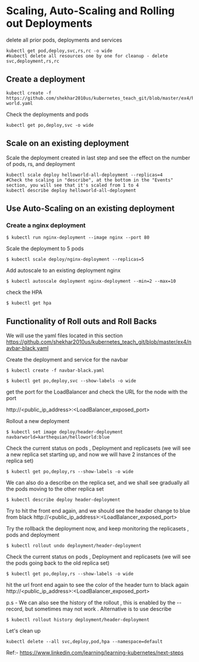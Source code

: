 # Scaling, Auto-Scaling and Rolling out Deployments

delete all prior pods, deployments and services

```
kubectl get pod,deploy,svc,rs,rc -o wide
#kubectl delete all resources one by one for cleanup - delete svc,deployment,rs,rc
```
## Create a deployment
```
kubectl create -f https://github.com/shekhar2010us/kubernetes_teach_git/blob/master/ex4/hello-world.yaml
```

Check the deployments and pods
```
kubectl get po,deploy,svc -o wide
```

## Scale on an existing deployment 

Scale the deployment created in last step and see the effect on the number of pods, rs, and deployment 
```
kubectl scale deploy helloworld-all-deployment --replicas=4
#Check the scaling in "describe", at the bottom in the "Events" section, you will see that it's scaled from 1 to 4
kubectl describe deploy helloworld-all-deployment
```

## Use Auto-Scaling on an existing deployment 

### Create a nginx deployment
```
$ kubectl run nginx-deployment --image nginx --port 80
```
Scale the deployment to 5 pods
```
$ kubectl scale deploy/nginx-deployment --replicas=5
```
Add autoscale to an existing deployment nginx

```
$ kubectl autoscale deployment nginx-deployment --min=2 --max=10
```
check the HPA
```
$ kubectl get hpa
```

## Functionality of Roll outs and Roll Backs

We will use the yaml files located in this section 
https://github.com/shekhar2010us/kubernetes_teach_git/blob/master/ex4/navbar-black.yaml

Create the deployment and service for the navbar
```
$ kubectl create -f navbar-black.yaml
```

```
$ kubectl get po,deploy,svc --show-labels -o wide 
```
get the port for the LoadBalancer and check the URL for the node with the port

http://<public_ip_address>:<LoadBalancer_exposed_port>

Rollout a new deployment
```
$ kubectl set image deploy/header-deployment navbarworld=karthequian/helloworld:blue
```
Check the current status on pods , Deployment and replicasets (we will see a new replica set starting up, and now we will have 2 instances of the replica set)
```
$ kubectl get po,deploy,rs --show-labels -o wide
```
We can also do a describe on the replica set, and we shall see gradually all the pods moving to the other replica set
```
$ kubectl describe deploy header-deployment
```

Try to hit the front end again, and we should see the header change to blue from black
http://<public_ip_address>:<LoadBalancer_exposed_port>

Try the rollback the deployment now, and keep monitoring the replicasets , pods and deployment
```
$ kubectl rollout undo deployment/header-deployment
```
Check the current status on pods , Deployment and replicasets (we will see the pods going back to the old replica set)
```
$ kubectl get po,deploy,rs --show-labels -o wide
```

hit the url front end again to see the color of the header turn to black again
http://<public_ip_address>:<LoadBalancer_exposed_port>

p.s - We can also see the history of the rollout , this is enabled by the --record, but sometimes may not work . Alternative is to use describe
```
$ kubectl rollout history deployment/header-deployment
```

Let's clean up
```
kubectl delete --all svc,deploy,pod,hpa --namespace=default
```
Ref:- https://www.linkedin.com/learning/learning-kubernetes/next-steps


